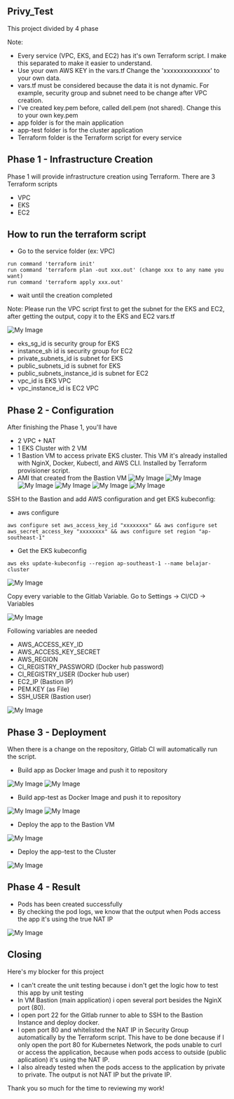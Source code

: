 ## Privy_Test
This project divided by 4 phase

Note:
- Every service (VPC, EKS, and EC2) has it's own Terraform script. I make this separated to make it easier to understand.
- Use your own AWS KEY in the vars.tf Change the 'xxxxxxxxxxxxxx' to your own data.
- vars.tf must be considered because the data it is not dynamic. For example, security group and subnet need to be change after VPC creation.
- I've created key.pem before, called dell.pem (not shared). Change this to your own key.pem
- app folder is for the main application
- app-test folder is for the cluster application
- Terraform folder is the Terraform script for every service

## Phase 1 - Infrastructure Creation
Phase 1 will provide infrastructure creation using Terraform.
There are 3 Terraform scripts
- VPC
- EKS
- EC2

## How to run the terraform script
- Go to the service folder (ex: VPC)
```
run command 'terraform init'
run command 'terraform plan -out xxx.out' (change xxx to any name you want)
run command 'terraform apply xxx.out'
```
- wait until the creation completed

Note: Please run the VPC script first to get the subnet for the EKS and EC2, after getting the output, copy it to the EKS and EC2 vars.tf

![My Image](screenshot/vpc_output.png)
- eks_sg_id is security group for EKS
- instance_sh id is security group for EC2
- private_subnets_id is subnet for EKS
- public_subnets_id is subnet for EKS
- public_subnets_instance_id is subnet for EC2
- vpc_id is EKS VPC
- vpc_instance_id is EC2 VPC

## Phase 2 - Configuration
After finishing the Phase 1, you'll have
- 2 VPC + NAT
- 1 EKS Cluster with 2 VM
- 1 Bastion VM to access private EKS cluster. This VM it's already installed with NginX, Docker, Kubectl, and AWS CLI. Installed by Terraform provisioner script.
- AMI that created from the Bastion VM
![My Image](screenshot/vpc_list.png)
![My Image](screenshot/nat_ip.png)
![My Image](screenshot/eks_list.png)
![My Image](screenshot/ec2_list.png)
![My Image](screenshot/docker_nginx.png)
![My Image](screenshot/ami.png)

SSH to the Bastion and add AWS configuration and get EKS kubeconfig:
- aws configure
```
aws configure set aws_access_key_id "xxxxxxxx" && aws configure set aws_secret_access_key "xxxxxxxx" && aws configure set region "ap-southeast-1"
```

- Get the EKS kubeconfig
```
aws eks update-kubeconfig --region ap-southeast-1 --name belajar-cluster
```

![My Image](screenshot/config_aws.png)

Copy every variable to the Gitlab Variable. 
Go to Settings -> CI/CD -> Variables

![My Image](screenshot/add_var_1.png)

Following variables are needed
- AWS_ACCESS_KEY_ID
- AWS_ACCESS_KEY_SECRET
- AWS_REGION
- CI_REGISTRY_PASSWORD (Docker hub password)
- CI_REGISTRY_USER (Docker hub user)
- EC2_IP (Bastion IP)
- PEM.KEY (as File)
- SSH_USER (Bastion user)

![My Image](screenshot/add_var_2.png)

## Phase 3 - Deployment
When there is a change on the repository, Gitlab CI will automatically run the script.
- Build app as Docker Image and push it to repository

![My Image](screenshot/build_app_1.png)
![My Image](screenshot/build_app_2.png)

- Build app-test as Docker Image and push it to repository

![My Image](screenshot/build_test_1.png)
![My Image](screenshot/build_test_1.png)

- Deploy the app to the Bastion VM

![My Image](screenshot/deploy_vm.png)

- Deploy the app-test to the Cluster

![My Image](screenshot/deploy_test.png)

## Phase 4 - Result
- Pods has been created successfully
- By checking the pod logs, we know that the output when Pods access the app it's using the true NAT IP

![My Image](screenshot/result.png)

## Closing
Here's my blocker for this project
- I can't create the unit testing because i don't get the logic how to test this app by unit testing
- In VM Bastion (main application) i open several port besides the NginX port (80). 
- I open port 22 for the Gitlab runner to able to SSH to the Bastion Instance and deploy docker. 
- I open port 80 and whitelisted the NAT IP in Security Group automatically by the Terraform script. This have to be done because if I only open the port 80 for Kubernetes Network, the pods unable to curl or access the application, because when pods access to outside (public aplication) it's using the NAT IP.
- I also already tested when the pods access to the application by private to private. The output is not NAT IP but the private IP.

Thank you so much for the time to reviewing my work!